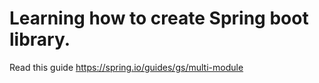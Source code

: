 # Learning how to create Spring boot library.

Read this guide https://spring.io/guides/gs/multi-module
